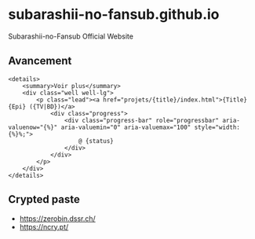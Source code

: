 # subarashii-no-fansub.github.io
Subarashii-no-Fansub Official Website

## Avancement

```
<details>
	<summary>Voir plus</summary>
	<div class="well well-lg">
		<p class="lead"><a href="projets/{title}/index.html">{Title} {Epi} ({TV|BD})</a>
			<div class="progress">
				<div class="progress-bar" role="progressbar" aria-valuenow="{%}" aria-valuemin="0" aria-valuemax="100" style="width: {%}%;">
					@ {status}
				</div>
			</div>
		</p>
	</div>
</details>
```

## Crypted paste

* https://zerobin.dssr.ch/
* https://ncry.pt/
